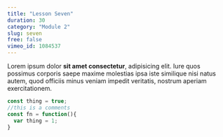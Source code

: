 ```yaml
---
title: "Lesson Seven"
duration: 30
category: "Module 2"
slug: seven
free: false
vimeo_id: 1084537
---
```


Lorem ipsum dolor **sit amet consectetur**, adipisicing elit. Iure quos possimus corporis saepe maxime molestias ipsa iste similique nisi natus autem, quod officiis minus veniam impedit veritatis, nostrum aperiam exercitationem.

```js
const thing = true;
//this is a comments
const fn = function(){
  var thing = 1;
}
```